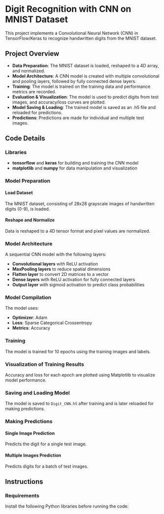 # Digit Recognition with CNN on MNIST Dataset

This project implements a Convolutional Neural Network (CNN) in TensorFlow/Keras to recognize handwritten digits from the MNIST dataset.

## Project Overview

- **Data Preparation**: The MNIST dataset is loaded, reshaped to a 4D array, and normalized.
- **Model Architecture**: A CNN model is created with multiple convolutional and pooling layers, followed by fully connected dense layers.
- **Training**: The model is trained on the training data and performance metrics are recorded.
- **Evaluation & Visualization**: The model is used to predict digits from test images, and accuracy/loss curves are plotted.
- **Model Saving & Loading**: The trained model is saved as an .h5 file and reloaded for predictions.
- **Predictions**: Predictions are made for individual and multiple test images.

## Code Details

### Libraries

- **tensorflow** and **keras** for building and training the CNN model
- **matplotlib** and **numpy** for data manipulation and visualization

### Model Preparation

#### Load Dataset

The MNIST dataset, consisting of 28x28 grayscale images of handwritten digits (0-9), is loaded.

#### Reshape and Normalize

Data is reshaped to a 4D tensor format and pixel values are normalized.

### Model Architecture

A sequential CNN model with the following layers:

- **Convolutional layers** with ReLU activation
- **MaxPooling layers** to reduce spatial dimensions
- **Flatten layer** to convert 2D matrices to a vector
- **Dense layers** with ReLU activation for fully connected layers
- **Output layer** with sigmoid activation to predict class probabilities

### Model Compilation

The model uses:

- **Optimizer**: Adam
- **Loss**: Sparse Categorical Crossentropy
- **Metrics**: Accuracy

### Training

The model is trained for 10 epochs using the training images and labels.

### Visualization of Training Results

Accuracy and loss for each epoch are plotted using Matplotlib to visualize model performance.

### Saving and Loading Model

The model is saved to `Digit_CNN.h5` after training and is later reloaded for making predictions.

### Making Predictions

#### Single Image Prediction

Predicts the digit for a single test image.

#### Multiple Images Prediction

Predicts digits for a batch of test images.

## Instructions

### Requirements

Install the following Python libraries before running the code:
